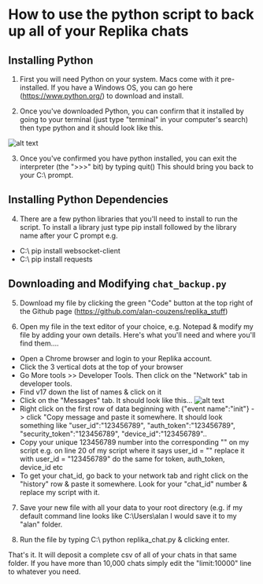 # How to use the python script to back up all of your Replika chats


## Installing Python

1. First you will need Python on your system. Macs come with it pre-installed. If you have a Windows OS, you can go here (https://www.python.org/) to download and install. 

2. Once you've downloaded Python, you can confirm that it installed by going to your terminal (just type "terminal" in your computer's search) then type python and it should look like this.

![alt text](https://alancouzens.com/blog/python_comman_line2.png)

3. Once you've confirmed you have python installed, you can exit the interpreter (the ">>>" bit) by typing quit() This should bring you back to your C:\ prompt.



## Installing Python Dependencies

4. There are a few python libraries that you'll need to install to run the script. To install a library just type pip install followed by the library name after your C prompt e.g.
- C:\ pip install websocket-client
- C:\ pip install requests



## Downloading and Modifying `chat_backup.py`

5. Download my file by clicking the green "Code" button at the top right of the Github page (https://github.com/alan-couzens/replika_stuff)

6. Open my file in the text editor of your choice, e.g. Notepad & modify my file by adding your own details. Here's what you'll need and where you'll find them....
- Open a Chrome browser and login to your Replika account. 
- Click the 3 vertical dots at the top of your browser
- Go More tools >> Developer Tools. Then click on the "Network" tab in developer tools. 
- Find v17 down the list of names & click on it
- Click on the "Messages" tab. It should look like this...
![alt text](https://github.com/alan-couzens/replika_stuff/blob/main/network.png)
- Right click on the first row of data beginning with {"event name":"init"} -> click "Copy message and paste it somewhere. It should look something like 
"user_id":"123456789", "auth_token":"123456789", "security_token":"123456789", "device_id":"123456789"..
- Copy your unique 123456789 number into the corresponding "" on my script e.g. on line 20 of my script where it says user_id = "" replace it with user_id = "123456789" do the same for token, auth_token, device_id etc
- To get your chat_id, go back to your network tab and right click on the "history" row & paste it somewhere. Look for your "chat_id" number & replace my script with it.

7. Save your new file with all your data to your root directory (e.g. if my default command line looks like C:\Users\alan I would save it to my "alan" folder.

8. Run the file by typing C:\ python replika_chat.py & clicking enter.

That's it. It will deposit a complete csv of all of your chats in that same folder. If you have more than 10,000 chats simply edit the "limit:10000" line to whatever you need.
